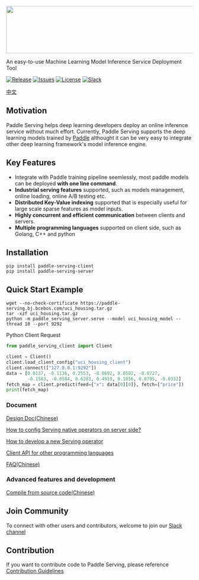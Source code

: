 <img src='https://paddle-serving.bj.bcebos.com/imdb-demo%2FLogoMakr-3Bd2NM-300dpi.png' width = "600" height = "127">

An easy-to-use Machine Learning Model Inference Service Deployment Tool

[![Release](https://img.shields.io/badge/Release-0.0.3-yellowgreen)](Release)
[![Issues](https://img.shields.io/github/issues/PaddlePaddle/Serving)](Issues)
[![License](https://img.shields.io/github/license/PaddlePaddle/Serving)](LICENSE)
[![Slack](https://img.shields.io/badge/Join-Slack-green)](https://paddleserving.slack.com/archives/CU0PB4K35)

[中文](./doc/README_CN.md)

## Motivation
Paddle Serving helps deep learning developers deploy an online inference service without much effort. Currently, Paddle Serving supports the deep learning models trained by [Paddle](https://github.com/PaddlePaddle/Paddle) althought it can be very easy to integrate other deep learning framework's model inference engine.  

## Key Features
- Integrate with Paddle training pipeline seemlessly, most paddle models can be deployed **with one line command**.
- **Industrial serving features** supported, such as models management, online loading, online A/B testing etc.
- **Distributed Key-Value indexing** supported that is especially useful for large scale sparse features as model inputs.
- **Highly concurrent and efficient communication** between clients and servers.
- **Multiple programming languages** supported on client side, such as Golang, C++ and python

## Installation

```shell
pip install paddle-serving-client
pip install paddle-serving-server
```

## Quick Start Example

``` shell
wget --no-check-certificate https://paddle-serving.bj.bcebos.com/uci_housing.tar.gz
tar -xzf uci_housing.tar.gz
python -m paddle_serving_server.serve --model uci_housing_model --thread 10 --port 9292
```

Python Client Request

``` python
from paddle_serving_client import Client

client = Client()
client.load_client_config("uci_housing_client")
client.connect(["127.0.0.1:9292"])
data = [0.0137, -0.1136, 0.2553, -0.0692, 0.0582, -0.0727,
        -0.1583, -0.0584, 0.6283, 0.4919, 0.1856, 0.0795, -0.0332]
fetch_map = client.predict(feed={"x": data[0][0]}, fetch=["price"])
print(fetch_map)

```



### Document

[Design Doc(Chinese)](doc/DESIGN.md)

[How to config Serving native operators on server side?](doc/https://github.com/PaddlePaddle/Serving/blob/develop/doc/SERVER_DAG.md)

[How to develop a new Serving operator](doc/OPERATOR.md)

[Client API for other programming languages](doc/CLIENT_API.md)

[FAQ(Chinese)](doc/FAQ.md)

### Advanced features and development

[Compile from source code(Chinese)](doc/COMPILE.md)

## Join Community
To connect with other users and contributors, welcome to join our [Slack channel](https://paddleserving.slack.com/archives/CUBPKHKMJ)

## Contribution

If you want to contribute code to Paddle Serving, please reference [Contribution Guidelines](doc/CONTRIBUTE.md)
